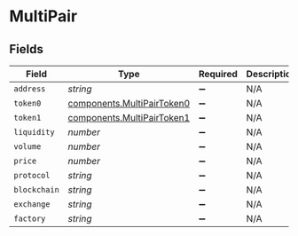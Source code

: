 # MultiPair


## Fields

| Field                                                                    | Type                                                                     | Required                                                                 | Description                                                              |
| ------------------------------------------------------------------------ | ------------------------------------------------------------------------ | ------------------------------------------------------------------------ | ------------------------------------------------------------------------ |
| `address`                                                                | *string*                                                                 | :heavy_minus_sign:                                                       | N/A                                                                      |
| `token0`                                                                 | [components.MultiPairToken0](../../models/components/multipairtoken0.md) | :heavy_minus_sign:                                                       | N/A                                                                      |
| `token1`                                                                 | [components.MultiPairToken1](../../models/components/multipairtoken1.md) | :heavy_minus_sign:                                                       | N/A                                                                      |
| `liquidity`                                                              | *number*                                                                 | :heavy_minus_sign:                                                       | N/A                                                                      |
| `volume`                                                                 | *number*                                                                 | :heavy_minus_sign:                                                       | N/A                                                                      |
| `price`                                                                  | *number*                                                                 | :heavy_minus_sign:                                                       | N/A                                                                      |
| `protocol`                                                               | *string*                                                                 | :heavy_minus_sign:                                                       | N/A                                                                      |
| `blockchain`                                                             | *string*                                                                 | :heavy_minus_sign:                                                       | N/A                                                                      |
| `exchange`                                                               | *string*                                                                 | :heavy_minus_sign:                                                       | N/A                                                                      |
| `factory`                                                                | *string*                                                                 | :heavy_minus_sign:                                                       | N/A                                                                      |
